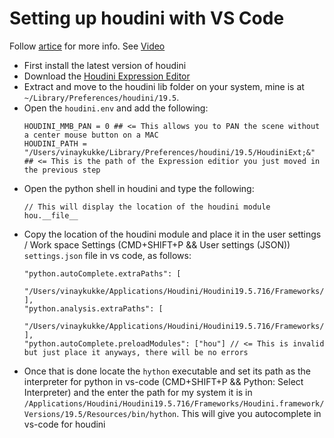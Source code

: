 # Setting up houdini with VS Code

Follow [artice](https://jurajtomori.wordpress.com/2018/02/20/houdini-tip-using-hou-module-in-visual-studio-code/) for more info.
See [Video](https://www.youtube.com/watch?v=HldzZ5ikZhc&ab_channel=CGchameleon)

- First install the latest version of houdini
- Download the [Houdini Expression Editor](http://cgtoolbox.com/houdini-expression-editor/)
- Extract and move to the houdini lib folder on your system, mine is at `~/Library/Preferences/houdini/19.5`.
- Open the `houdini.env` and add the following:
  ```
  HOUDINI_MMB_PAN = 0 ## <= This allows you to PAN the scene without a center mouse button on a MAC
  HOUDINI_PATH = "/Users/vinaykukke/Library/Preferences/houdini/19.5/HoudiniExt;&" ## <= This is the path of the Expression editior you just moved in the previous step
- Open the python shell in houdini and type the following:
  ```
  // This will display the location of the houdini module
  hou.__file__
- Copy the location of the houdini module and place it in the user settings / Work space Settings (CMD+SHIFT+P && User settings (JSON)) `settings.json` file in vs code, as follows:
  ```
  "python.autoComplete.extraPaths": [
    "/Users/vinaykukke/Applications/Houdini/Houdini19.5.716/Frameworks/Houdini.framework/Versions/19.5/Resources/houdini/python3.9libs/hou.py"
  ],
  "python.analysis.extraPaths": [
    "/Users/vinaykukke/Applications/Houdini/Houdini19.5.716/Frameworks/Houdini.framework/Versions/19.5/Resources/houdini/python3.9libs/hou.py"
  ],
  "python.autoComplete.preloadModules": ["hou"] // <= This is invalid but just place it anyways, there will be no errors
- Once that is done locate the `hython` executable and set its path as the interpreter for python in vs-code (CMD+SHIFT+P && Python: Select Interpreter) and the enter the path for my system it is in `/Applications/Houdini/Houdini19.5.716/Frameworks/Houdini.framework/Versions/19.5/Resources/bin/hython`. This will give you autocomplete in vs-code for houdini